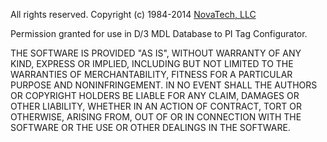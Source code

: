 All rights reserved. Copyright (c) 1984-2014 [NovaTech, LLC](http://www.novatechweb.com/)

Permission granted for use in D/3 MDL Database to PI Tag Configurator.

THE SOFTWARE IS PROVIDED "AS IS", WITHOUT WARRANTY OF ANY KIND, EXPRESS OR
IMPLIED, INCLUDING BUT NOT LIMITED TO THE WARRANTIES OF MERCHANTABILITY,
FITNESS FOR A PARTICULAR PURPOSE AND NONINFRINGEMENT. IN NO EVENT SHALL THE
AUTHORS OR COPYRIGHT HOLDERS BE LIABLE FOR ANY CLAIM, DAMAGES OR OTHER
LIABILITY, WHETHER IN AN ACTION OF CONTRACT, TORT OR OTHERWISE, ARISING FROM,
OUT OF OR IN CONNECTION WITH THE SOFTWARE OR THE USE OR OTHER DEALINGS IN THE
SOFTWARE.